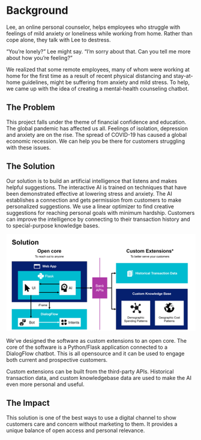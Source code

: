 # Background
Lee, an online personal counselor, helps employees who struggle with feelings of mild anxiety or loneliness while working from home. Rather than cope alone, they talk with Lee to destress.

“You’re lonely?” Lee might say. “I’m sorry about that. Can you tell me more about how you’re feeling?”

We realized that some remote employees, many of whom were working at home for the first time as a result of recent physical distancing and stay-at-home guidelines, might be suffering from anxiety and mild stress. To help, we came up with the idea of creating a mental-health counseling chatbot.


## The Problem
This project falls under the theme of financial confidence and education. The global pandemic has affected us all. Feelings of isolation, depression and anxiety are on the rise. The spread of COVID-19 has caused a global economic recession. We can help you be there for customers struggling with these issues.

## The Solution
Our solution is to build an artificial intelligence that listens and makes helpful suggestions. The interactive AI is trained on techniques that have been demonstrated effective at lowering stress and anxiety. The AI establishes a connection and gets permission from customers to make personalized suggestions. We use a linear optimizer to find creative suggestions for reaching personal goals with minimum hardship. Customers can improve the intelligence by connecting to their transaction history and to special-purpose knowledge bases.

<img src="Creative/lee-architecture.png"/>

We’ve designed the software as custom extensions to an open core. The core of the software is a Python/Flask application connected to a DialogFlow chatbot. This is all opensource and it can be used to engage both current and prospective customers. 

Custom extensions can be built from the third-party APIs. Historical transaction data, and custom knowledgebase data are used to make the AI even more personal and useful.


## The Impact
This solution is one of the best ways to use a digital channel to show customers care and concern without marketing to them. It provides a unique balance of open access and personal relevance.



